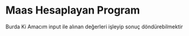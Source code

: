 # Maas Hesaplayan Program #

Burda Ki Amacım input ile alınan değerleri işleyip sonuç döndürebilmektir
